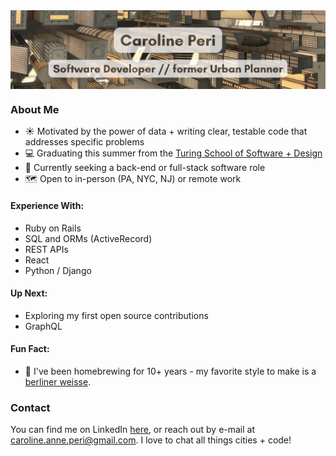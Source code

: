 <a href="url">
   <img src="banner_with_text.png" align="center" >
</a>

### About Me
- ☀️ Motivated by the power of data + writing clear, testable code that addresses specific problems
- 💻 Graduating this summer from the [Turing School of Software + Design](https://turing.edu/programs)
- 💼 Currently seeking a back-end or full-stack software role
- 🗺️ Open to in-person (PA, NYC, NJ) or remote work

#### Experience With:
- Ruby on Rails
- SQL and ORMs (ActiveRecord)
- REST APIs
- React
- Python / Django

#### Up Next:
- Exploring my first open source contributions
- GraphQL

#### Fun Fact:
- 🍻 I've been homebrewing for 10+ years - my favorite style to make is a [berliner weisse](https://www.hopculture.com/what-is-a-berliner-weisse/).

### Contact 
You can find me on LinkedIn [here](https://www.linkedin.com/in/carolineperi/), or reach out by e-mail at caroline.anne.peri@gmail.com. I love to chat all things cities + code!
